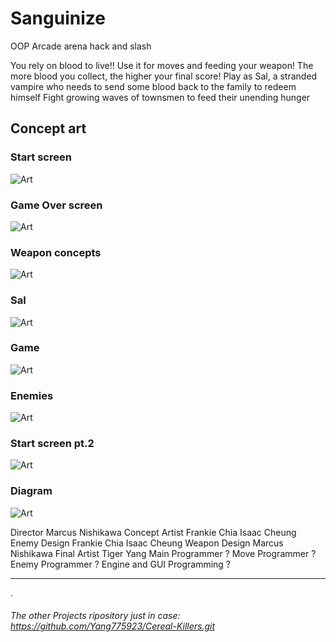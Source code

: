 # Sanguinize

OOP Arcade arena hack and slash

You rely on blood to live!! Use it for moves and feeding your weapon!
The more blood you collect, the higher your final score!
Play as Sal, a stranded vampire who needs to send some blood back to the family to redeem himself
Fight growing waves of townsmen to feed their unending hunger

## Concept art
### Start screen

![Art](https://github.com/fugu2000/sanguinize/blob/main/assets/Sang.jpg?raw=true)

### Game Over screen

![Art](https://github.com/fugu2000/sanguinize/blob/main/assets/Gameover.jpg?raw=true)

### Weapon concepts

![Art](https://github.com/fugu2000/sanguinize/blob/main/assets/Weapons.png?raw=true)

### Sal

![Art](https://github.com/fugu2000/sanguinize/blob/main/assets/Sal.png?raw=true)

### Game

![Art](https://github.com/fugu2000/sanguinize/blob/main/assets/Game.png?raw=true)

### Enemies

![Art](https://github.com/fugu2000/sanguinize/blob/main/assets/Enemies.png?raw=true)

### Start screen pt.2 

![Art](https://github.com/fugu2000/sanguinize/blob/main/assets/Start2.png?raw=true)

### Diagram

![Art](https://github.com/fugu2000/sanguinize/blob/main/assets/Diagram.png?raw=true)


Director
Marcus Nishikawa
Concept Artist
Frankie Chia
Isaac Cheung
Enemy Design
Frankie Chia
Isaac Cheung
Weapon Design
Marcus Nishikawa
Final Artist
Tiger Yang
Main Programmer
?
Move Programmer
?
Enemy Programmer
?
Engine  and GUI Programming
?

------------------------------------------------------------------------------------
.



###### The other Projects ripository just in case: https://github.com/Yang775923/Cereal-Killers.git


